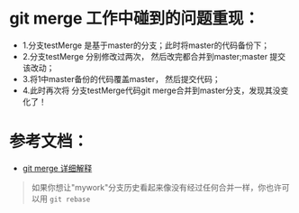 # git merge 工作中碰到的问题重现：
* 1.分支testMerge 是基于master的分支；此时将master的代码备份下；
* 2.分支testMerge 分别修改过两次， 然后改完都合并到master;master 提交该改动； 
* 3.将1中master备份的代码覆盖master， 然后提交代码；
* 4.此时再次将 分支testMerge代码git merge合并到master分支，发现其没变化了！


# 参考文档：
* [git merge 详细解释](http://blog.csdn.net/wh_19910525/article/details/7554489)
> 如果你想让"mywork"分支历史看起来像没有经过任何合并一样，你也许可以用 `git rebase`